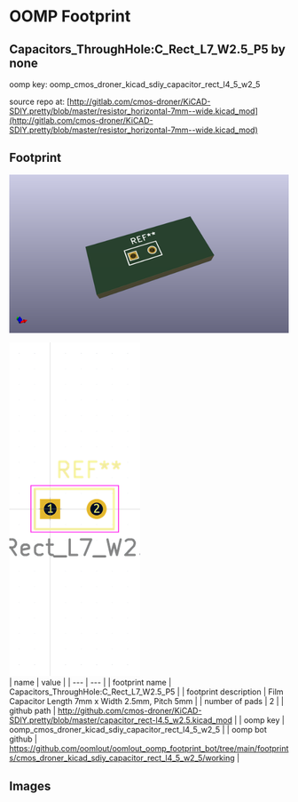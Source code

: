 # OOMP Footprint  
## Capacitors_ThroughHole:C_Rect_L7_W2.5_P5  by none  
  
oomp key: oomp_cmos_droner_kicad_sdiy_capacitor_rect_l4_5_w2_5  
  
source repo at: [http://gitlab.com/cmos-droner/KiCAD-SDIY.pretty/blob/master/resistor_horizontal-7mm--wide.kicad_mod](http://gitlab.com/cmos-droner/KiCAD-SDIY.pretty/blob/master/resistor_horizontal-7mm--wide.kicad_mod)  
## Footprint  
  
[![working_kicad_pcb_3d.png](working_kicad_pcb_3d_600.png)](working_kicad_pcb_3d.png)  
  
[![working.png](working_600.png)](working.png)  
| name | value | 
| --- | --- | 
| footprint name | Capacitors_ThroughHole:C_Rect_L7_W2.5_P5 | 
| footprint description | Film Capacitor Length 7mm x Width 2.5mm, Pitch 5mm | 
| number of pads | 2 | 
| github path | http://github.com/cmos-droner/KiCAD-SDIY.pretty/blob/master/capacitor_rect-l4.5_w2.5.kicad_mod | 
| oomp key | oomp_cmos_droner_kicad_sdiy_capacitor_rect_l4_5_w2_5 | 
| oomp bot github | https://github.com/oomlout/oomlout_oomp_footprint_bot/tree/main/footprints/cmos_droner_kicad_sdiy_capacitor_rect_l4_5_w2_5/working | 
## Images  
